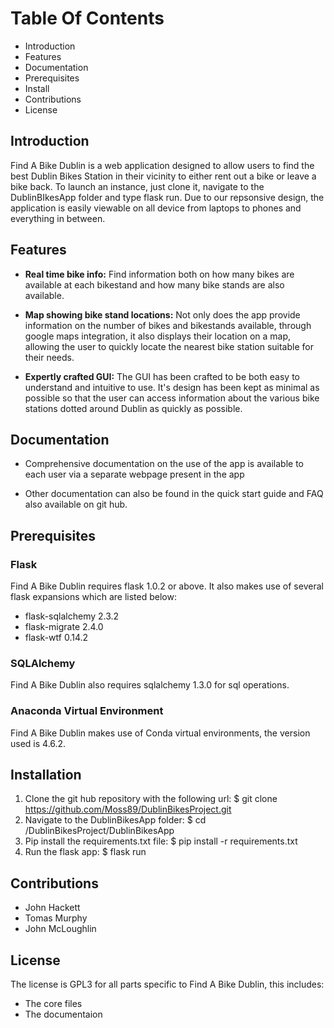 # Table Of Contents
- Introduction
- Features
- Documentation
- Prerequisites
- Install
- Contributions
- License

## Introduction

Find A Bike Dublin is a web application designed to allow users to find the best Dublin Bikes Station in their vicinity to either rent out a bike or leave a bike back.  To launch an instance, just clone it, navigate to the DublinBIkesApp folder and type flask run.  Due to our repsonsive design, the application is easily viewable on all device from laptops to phones and everything in between.

## Features

- __Real time bike info:__ Find information both on how many bikes are available at each bikestand and how many bike stands are also available. 

- __Map showing bike stand locations:__ Not only does the app provide information on the number of bikes and bikestands available, through google maps integration, it also displays their location on a map, allowing the user to quickly locate the nearest bike station suitable for their needs.

- __Expertly crafted GUI:__ The GUI has been crafted to be both easy to understand and intuitive to use.  It's design has been kept as minimal as possible so that the user can access information about the various bike stations dotted around Dublin as quickly as possible.

## Documentation

- Comprehensive documentation on the use of the app is available to each user via a separate webpage present in the app

- Other documentation can also be found in the quick start guide and FAQ also available on git hub.

## Prerequisites

### Flask

Find A Bike Dublin requires flask 1.0.2 or above. It also makes use of several flask expansions which are listed below:

- flask-sqlalchemy 2.3.2
- flask-migrate 2.4.0
- flask-wtf 0.14.2

### SQLAlchemy

Find A Bike Dublin also requires sqlalchemy 1.3.0 for sql operations.

### Anaconda Virtual Environment

Find A Bike Dublin makes use of Conda virtual environments, the version used is 4.6.2.

## Installation

1. Clone the git hub repository with the following url:
        $ git clone https://github.com/Moss89/DublinBikesProject.git
2. Navigate to the DublinBikesApp folder:
        $ cd /DublinBikesProject/DublinBikesApp
3. Pip install the requirements.txt file:
        $ pip install -r requirements.txt
4. Run the flask app:
        $ flask run

## Contributions

- John Hackett
- Tomas Murphy
- John McLoughlin

## License

The license is GPL3 for all parts specific to Find A Bike Dublin, this includes:

- The core files
- The documentaion
